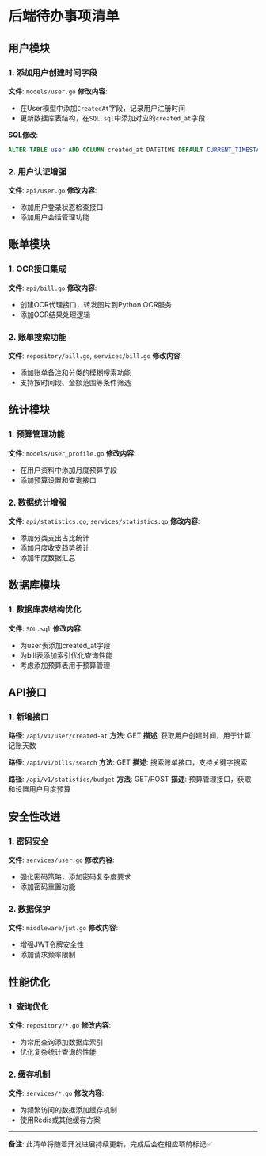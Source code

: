 # 后端待办事项清单

## 用户模块

### 1. 添加用户创建时间字段
**文件**: `models/user.go`
**修改内容**:
- 在User模型中添加`CreatedAt`字段，记录用户注册时间
- 更新数据库表结构，在`SQL.sql`中添加对应的`created_at`字段

**SQL修改**:
```sql
ALTER TABLE user ADD COLUMN created_at DATETIME DEFAULT CURRENT_TIMESTAMP;
```

### 2. 用户认证增强
**文件**: `api/user.go`
**修改内容**:
- 添加用户登录状态检查接口
- 添加用户会话管理功能

## 账单模块

### 1. OCR接口集成
**文件**: `api/bill.go`
**修改内容**:
- 创建OCR代理接口，转发图片到Python OCR服务
- 添加OCR结果处理逻辑

### 2. 账单搜索功能
**文件**: `repository/bill.go`, `services/bill.go`
**修改内容**:
- 添加账单备注和分类的模糊搜索功能
- 支持按时间段、金额范围等条件筛选

## 统计模块

### 1. 预算管理功能
**文件**: `models/user_profile.go`
**修改内容**:
- 在用户资料中添加月度预算字段
- 添加预算设置和查询接口

### 2. 数据统计增强
**文件**: `api/statistics.go`, `services/statistics.go`
**修改内容**:
- 添加分类支出占比统计
- 添加月度收支趋势统计
- 添加年度数据汇总

## 数据库模块

### 1. 数据库表结构优化
**文件**: `SQL.sql`
**修改内容**:
- 为user表添加created_at字段
- 为bill表添加索引优化查询性能
- 考虑添加预算表用于预算管理

## API接口

### 1. 新增接口
**路径**: `/api/v1/user/created-at`
**方法**: GET
**描述**: 获取用户创建时间，用于计算记账天数

**路径**: `/api/v1/bills/search`
**方法**: GET
**描述**: 搜索账单接口，支持关键字搜索

**路径**: `/api/v1/statistics/budget`
**方法**: GET/POST
**描述**: 预算管理接口，获取和设置用户月度预算

## 安全性改进

### 1. 密码安全
**文件**: `services/user.go`
**修改内容**:
- 强化密码策略，添加密码复杂度要求
- 添加密码重置功能

### 2. 数据保护
**文件**: `middleware/jwt.go`
**修改内容**:
- 增强JWT令牌安全性
- 添加请求频率限制

## 性能优化

### 1. 查询优化
**文件**: `repository/*.go`
**修改内容**:
- 为常用查询添加数据库索引
- 优化复杂统计查询的性能

### 2. 缓存机制
**文件**: `services/*.go`
**修改内容**:
- 为频繁访问的数据添加缓存机制
- 使用Redis或其他缓存方案

---
**备注**: 此清单将随着开发进展持续更新，完成后会在相应项前标记✅